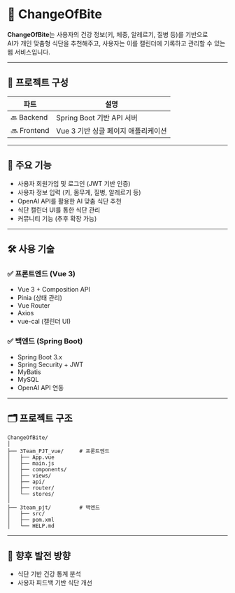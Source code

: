 # 🥗 ChangeOfBite

**ChangeOfBite**는 사용자의 건강 정보(키, 체중, 알레르기, 질병 등)를 기반으로  
AI가 개인 맞춤형 식단을 추천해주고, 사용자는 이를 캘린더에 기록하고 관리할 수 있는 웹 서비스입니다.

---

## 🧩 프로젝트 구성

| 파트 | 설명 |
|------|------|
| 🔙 Backend | Spring Boot 기반 API 서버 |
| 🔜 Frontend | Vue 3 기반 싱글 페이지 애플리케이션 |

---

## 🚀 주요 기능

- 사용자 회원가입 및 로그인 (JWT 기반 인증)
- 사용자 정보 입력 (키, 몸무게, 질병, 알레르기 등)
- OpenAI API를 활용한 AI 맞춤 식단 추천
- 식단 캘린더 UI를 통한 식단 관리
- 커뮤니티 기능 (추후 확장 가능)

---

## 🛠️ 사용 기술

### ✅ 프론트엔드 (Vue 3)
- Vue 3 + Composition API
- Pinia (상태 관리)
- Vue Router
- Axios
- vue-cal (캘린더 UI)

### ✅ 백엔드 (Spring Boot)
- Spring Boot 3.x
- Spring Security + JWT
- MyBatis
- MySQL
- OpenAI API 연동

---

## 🗂️ 프로젝트 구조

```
ChangeOfBite/
│
├── 3Team_PJT_vue/     # 프론트엔드
│   ├── App.vue
│   ├── main.js
│   ├── components/
│   ├── views/
│   ├── api/
│   ├── router/
│   └── stores/
│
├── 3team_pjt/         # 백엔드
│   ├── src/
│   ├── pom.xml
│   └── HELP.md
```
---


## 🔮 향후 발전 방향

- 식단 기반 건강 통계 분석
- 사용자 피드백 기반 식단 개선
